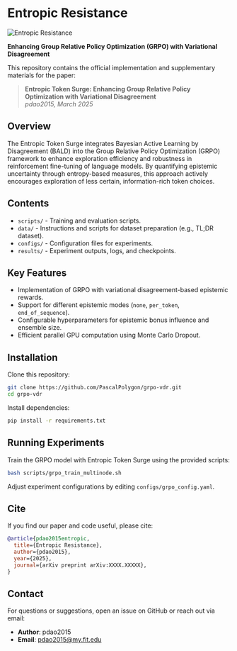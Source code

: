 # Entropic Resistance

![Entropic Resistance](./entropic_resistance.png)

**Enhancing Group Relative Policy Optimization (GRPO) with Variational Disagreement**

This repository contains the official implementation and supplementary materials for the paper:

> **Entropic Token Surge: Enhancing Group Relative Policy Optimization with Variational Disagreement**  
> *pdao2015, March 2025*

## Overview

The Entropic Token Surge integrates Bayesian Active Learning by Disagreement (BALD) into the Group Relative Policy Optimization (GRPO) framework to enhance exploration efficiency and robustness in reinforcement fine-tuning of language models. By quantifying epistemic uncertainty through entropy-based measures, this approach actively encourages exploration of less certain, information-rich token choices.

## Contents

- `scripts/` - Training and evaluation scripts.
- `data/` - Instructions and scripts for dataset preparation (e.g., TL;DR dataset).
- `configs/` - Configuration files for experiments.
- `results/` - Experiment outputs, logs, and checkpoints.

## Key Features

- Implementation of GRPO with variational disagreement-based epistemic rewards.
- Support for different epistemic modes (`none`, `per_token`, `end_of_sequence`).
- Configurable hyperparameters for epistemic bonus influence and ensemble size.
- Efficient parallel GPU computation using Monte Carlo Dropout.

## Installation

Clone this repository:
```bash
git clone https://github.com/PascalPolygon/grpo-vdr.git
cd grpo-vdr
```

Install dependencies:
```bash
pip install -r requirements.txt
```

## Running Experiments

Train the GRPO model with Entropic Token Surge using the provided scripts:

```bash
bash scripts/grpo_train_multinode.sh
```

Adjust experiment configurations by editing `configs/grpo_config.yaml`.

## Cite

If you find our paper and code useful, please cite:

```bibtex
@article{pdao2015entropic,
  title={Entropic Resistance},
  author={pdao2015},
  year={2025},
  journal={arXiv preprint arXiv:XXXX.XXXXX},
}
```

## Contact

For questions or suggestions, open an issue on GitHub or reach out via email:

- **Author**: pdao2015
- **Email**: pdao2015@my.fit.edu


